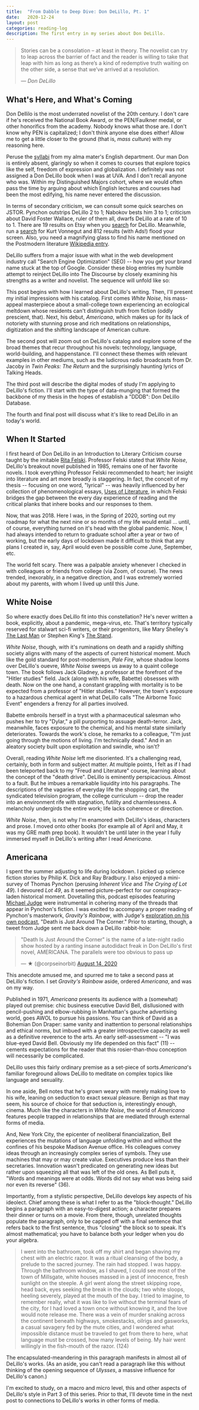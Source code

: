 ```yaml
---
title:  "From Dabble to Deep Dive: Don DeLillo, Pt. 1"
date:   2020-12-24
layout: post
categories: reading-log
description: The first entry in my series about Don DeLillo.
---
```


> Stories can be a consolation – at least in theory. 
> The novelist can try to leap across the barrier of fact
> and the reader is willing to take that leap with him as long 
> as there’s a kind of redemptive truth waiting on the other side,
> a sense that we’ve arrived at a resolution.
> 
> &mdash; <cite>Don DeLillo</cite>

## What's Here, and What's Coming

Don Dellilo is the most underrated novelist of the 20th century. I don't care if he's received the National Book Award, or the PEN/Faulkner medal, or other honorifics from the academy. Nobody knows what those are. I don't know why PEN is capitalized; I don't think anyone else does either! Allow me to get a little closer to the ground (that is, *mass culture*) with my reasoning here.

Peruse the [syllabi](https://english.as.virginia.edu/courses/undergraduate-course-descriptions-spring-2021) from my alma mater's English department. Our man Don is entirely absent, glaringly so when it comes to courses that explore topics like the self, freedom of expression and globalization. I definitely was not assigned a Don DeLillo book when I was at UVA. And I don't recall anyone who was. Within my Distinguished Majors cohort, where we would often pass the time by arguing about which English lectures and courses had been the most edifying, his name never entered the discussion. 

In terms of secondary criticism, we can consult some quick searches on JSTOR. Pynchon outstrips DeLillo 2 to 1; Nabokov bests him 3 to 1; criticism about David Foster Wallace, ruler of them all, dwarfs DeLillo at a rate of 10 to 1. There are 19 results on Etsy when you [search](https://www.etsy.com/search?q=don%20delillo) for DeLillo. Meanwhile, run a [search](https://www.etsy.com/search?q=kurt%20vonnegut) for Kurt Vonnegut and 812 results (with Ads!) flood your screen. Also, you need a magnifying glass to find his name mentioned on the Postmodern literature [Wikipedia entry](https://en.wikipedia.org/wiki/Postmodern_literature).

DeLillo suffers from a major issue with what in the web development industry call "Search Engine Optimization" (SEO) -- how you get your brand name stuck at the top of Google. Consider these blog entries my humble attempt to reinject DeLillo into The Discourse by closely examining his strengths as a writer and novelist. The sequence will unfold like so:

This post begins with how I learned about DeLillo's writing. Then, I'll present my initial impressions with his catalog. First comes *White Noise*, his mass-appeal masterpiece about a small-college town experiencing an ecological meltdown whose residents can't distinguish truth from fiction (oddly prescient, that). Next, his debut, *Americana*, which makes up for its lack of notoriety with stunning prose and rich meditations on relationships, digitization and the shifting landscape of American culture. 

The second post will zoom out on DeLillo's catalog and explore some of the broad themes that recur throughout his novels: technology, language, world-building, and happenstance. I'll connect these themes with relevant examples in other mediums, such as the ludicrous radio broadcasts from Dr. Jacoby in *Twin Peaks: The Return* and the surprisingly haunting lyrics of Talking Heads.

The third post will describe the digital modes of study I'm applying to DeLillo's fiction. I'll start with the type of data-munging that formed the backbone of my thesis in the hopes of establish a "DDDB": Don DeLillo Database.

The fourth and final post will discuss what it's like to read DeLillo in an today's world.

## When It Started

I first heard of Don DeLillo in an Introduction to Literary Criticism course taught by the imitable [Rita Felski](https://english.as.virginia.edu/felski). Professor Felski stated that *White Noise*, DeLillo's breakout novel published in 1985, remains one of her favorite novels. I took everything Professor Felski recommended to heart; her insight into literature and art more broadly is staggering. In fact, the conceit of my thesis -- focusing on one word, "lyrical" -- was heavily influenced by her collection of phenomenological essays, [Uses of Literature](https://www.wiley.com/en-us/Uses+of+Literature-p-9781405147231), in which Felski bridges the gap between the every day experience of reading and the critical planks that inhere books and our responses to them.

Now, that was 2018. Here I was, in the Spring of 2020, sorting out my roadmap for what the next nine or so months of my life would entail ... until, of course, everything turned on it's head with the global pandemic. Now, I had always intended to return to graduate school after a year or two of working, but the early days of lockdown made it difficult to think that any plans I created in, say, April would even be possible come June, September, etc. 

The world felt scary. There was a palpable anxiety whenever I checked in with colleagues or friends from college (via Zoom, of course). The news trended, inexorably, in a negative direction, and I was extremely worried about my parents, with whom I lived up until this June.

## White Noise

So where exactly does DeLillo fit into this constellation? He's never written a book, explicitly, about a pandemic, mega-virus, etc. That's territory typically reserved for stalwart sci-fi writers, or their progenitors, like Mary Shelley's [The Last Man](https://en.wikipedia.org/wiki/The_Last_Man) or Stephen King's [The Stand](https://en.wikipedia.org/wiki/The_Stand).

*White Noise*, though, with it's ruminations on death and a rapidly shifting society aligns with many of the aspects of current historical moment. Much like the gold standard for post-modernism, *Pale Fire*, whose shadow looms over DeLillo's ouevre, *White Noise* sweeps us away to a quaint college town. The book follows Jack Gladney, a professor at the forefront of the "Hitler studies" field. Jack (along with his wife, Babette) obsesses with death. Now on the one hand, a constant grappling with mortality is to be expected from a professor of "Hitler studies." However, the town's exposure to a hazardous chemical agent in what DeLillo calls "The Airborne Toxic Event" engenders a frenzy for all parties involved. 

Babette embroils herself in a tryst with a pharmaceutical salesman who pushes her to try "Dylar," a pill purporting to assuage death-terror. Jack, meanwhile, faces exposure to the chemical, and his mental state similarly deteriorates. Towards the work's close, he remarks to a colleague, "I'm just going through the motions of living. I'm technically dead." And in an aleatory society built upon exploitation and swindle, who isn't?

Overall, reading *White Noise* left me disoriented. It's a challenging read, certainly, both in form and subject matter. At multiple points, I felt as if I had been teleported back to my "Freud and Literature" course, learning about the concept of the "death drive". DeLillo is eminently perspicacious. Almost to a fault. But he imbues a remarkable liquidity into his paragraphs. The descriptions of the vagaries of everyday life the shopping cart, the syndicated television program, the college curriculum -- drop the reader into an environment rife with stagnation, futility and charmlessness. A melancholy undergirds the entire work; life lacks coherence or direction. 

*White Noise*, then, is not why I'm enamored with DeLillo's ideas, characters and prose. I moved onto other books (for example all of April and May, it was my GRE math prep book). It wouldn't be until later in the year I fully immersed myself in DeLillo's writing after I read *Americana*.

## Americana

I spent the summer adjusting to life during lockdown. I picked up science fiction stories by Philip K. Dick and Ray Bradbury. I also enjoyed a mini-survey of Thomas Pynchon (perusing *Inherent Vice* and *The Crying of Lot 49*). I devoured *Lot 49*, as it seemed picture-perfect for our conspiracy-laden historical moment. Dovetailing this, podcast episodes featuring [Michael Judge](https://twitter.com/corpseinorbit/) were instrumental in cohering many of the threads that appear in Pynchon's fiction. I was excited to accompany a proper reading of Pynchon's masterwork, *Gravity's Rainbow*, with Judge's [exploration on his own podcast](https://shoutengine.com/DeathIsJustAroundtheCorner/76-our-history-is-an-aggregate-of-last-moments-pt--57593), "Death is Just Around The Corner." Prior to starting, though, a tweet from Judge sent me back down a DeLillo rabbit-hole:

<blockquote class="twitter-tweet tw-align-center"><p lang="en" dir="ltr">&quot;Death Is Just Around the Corner&quot; is the name of a late-night radio show hosted by a ranting insane autodidact freak in Don DeLillo&#39;s first novel, AMERICANA. The parallels were too obvious to pass up</p>&mdash; ★ (@corpseinorbit) <a href="https://twitter.com/corpseinorbit/status/1294405987265282055?ref_src=twsrc%5Etfw">August 14, 2020</a></blockquote> <script async src="https://platform.twitter.com/widgets.js" charset="utf-8"></script>

This anecdote amused me, and spurred me to take a second pass at DeLillo's fiction. I set *Gravity's Rainbow* aside, ordered *Americana*, and was on my way. 

Published in 1971, *Americana* presents its audience with a (somewhat) played out premise: chic business executive David Bell, disllusioned with pencil-pushing and elbow-rubbing in Manhattan's gauche advertising world, goes AWOL to pursue his passions. You can think of David as a Bohemian Don Draper: same vanity and inattention to personal relationships and ethical norms, but imbued with a greater introspective capacity as well as a definitive reverence to the arts. An early self-assessment -- "I was blue-eyed David Bell. Obviously my life depended on this fact" (11) -- cements expectations for the reader that this rosier-than-thou conception will necessarily be complicated.

DeLillo uses this fairly ordinary premise as a set-piece of sorts.*Americana*'s familiar foreground allows DeLillo to meditate on complex topics like language and sexuality. 

In one aside, Bell notes that he's grown weary with merely making love to his wife, leaning on seduction to exact sexual pleasure. Benign as that may seem, his source of choice for that seduction is, interestingly enough, cinema. Much like the characters in *White Noise*, the world of *Americana* features people trapped in relationships that are mediated through external forms of media. 

And, New York City, the epicenter of neoliberal financialization, Bell experiences the mutations of language unfolding within and without the confines of his bespoke Madison Avenue office. His colleagues convey ideas through an increasingly complex series of symbols. They use machines that may or may create value. Executives produce less than their secretaries. Innovation wasn't predicated on generating new ideas but rather upon squeezing all that was left of the old ones. As Bell puts it, "Words and meanings were at odds. Words did not say what was being said nor even its reverse" (36). 

Importantly, from a stylistic perspective, DeLillo develops key aspects of his ideolect. Chief among these is what I refer to as the "block-thought." DeLillo begins a paragraph with an easy-to-digest action; a character prepares their dinner or turns on a movie. From there, though, unrelated thoughts populate the paragraph, only to be capped off with a final sentence that refers back to the first sentence, thus "closing" the block so to speak. It's almost mathematical; you have to balance both your ledger when you do your algebra.

> I went into the bathroom, took off my shirt and began shaving my chest with an electric razor.
> It was a ritual cleansing of the body, a prelude to the sacred journey. The rain had stopped.
> I was happy. Through the bathroom window, as I shaved, I could see most of the town of Millsgate,
> white houses massed in a jest of innocence, fresh sunlight on the steeple. A girl went along the
> street skipping rope, head back, eyes seeking the break in the clouds; two white sloops, heeling
> severely, played at the mouth of the bay. I tried to imagine, to remember really, what it was
> like to live without the terminal fears of the city, for I had loved a town once without 
> knowing it, and the love would note release me. There was a vein of murder snaking across the
> continent beneath highways, smokestacks, oilrigs and gasworks, a casual savagery fed by the mute
> cities, and I wondered what impossible distance must be traveled to get from there to here, 
> what language must be crossed, how many levels of being. My hair went willingly in the fish-mouth
> of the razor. (124)

The encapsulated-meandering in this paragraph manifests in almost all of DeLillo's works. (As an aside, you can't read a paragraph like this without thinking of the opening sequence of *Ulysses*, a massive influence for DeLillo's canon.) 

I'm excited to study, on a macro and micro level, this and other aspects of DeLillo's style in Part 3 of this series. Prior to that, I'll devote time in the next post to connections to DeLillo's works in other forms of media.